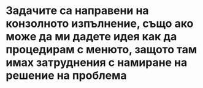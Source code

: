 # Задачите са направени на конзолното изпълнение, също ако може да ми дадете идея как да процедирам с менюто, защото там имах затруднения с намиране на решение на проблема
